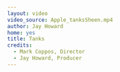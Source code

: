 ```yaml
---
layout: video
video_source: Apple_tanksSheen.mp4
author: Jay Howard
home: yes
title: Tanks
credits:
  - Mark Coppos, Director
  - Jay Howard, Producer
---
```

